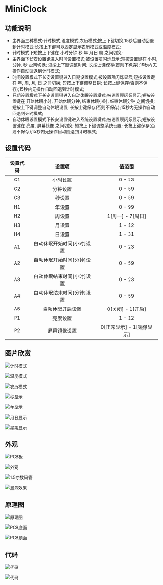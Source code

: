 # MiniClock

## 功能说明

 * 主界面三种模式:计时模式,温度模式,农历模式;按上下键切换,15秒后自动回退到计时模式;长按上下键可以固定显示农历模式或温度模式;
 * 计时模式下短按上下键在 小时分钟 秒 年 月日 周 之间切换;
 * 主界面下长安设置键进入时间设置模式;被设置项闪烁显示;短按设置键在 小时, 分钟, 秒 之间切换; 短按上下键调整时间; 长按上键保存(否则不保存);15秒内无操作自动回退到计时模式;
 * 时间设置模式下长安设置键进入日期设置模式;被设置项闪烁显示;短按设置键在 年, 周, 月, 日 之间切换; 短按上下键调整日期; 长按上键保存(否则不保存);15秒内无操作自动回退到计时模式;
 * 日期设置模式下长安设置键进入自动休眠设置模式;被设置项闪烁显示;短按设置键在 开始休眠小时, 开始休眠分钟, 结束休眠小时, 结束休眠分钟 之间切换; 短按上下键调整自动休眠设置; 长按上键保存(否则不保存);15秒内无操作自动回退到计时模式;
 * 自动休眠设置模式下长安设置键进入系统设置模式;被设置项闪烁显示;短按设置键在 亮度, 屏幕镜像 之间切换; 短按上下键调整系统设置; 长按上键保存(否则不保存);15秒内无操作自动回退到计时模式;

## 设置代码

| 设置代码 |           设置项           |          值范围           |
| :------: | :------------------------: | :-----------------------: |
|    C1    |          小时设置          |          0 - 23           |
|    C2    |          分钟设置          |          0 - 59           |
|    C3    |           秒设置           |          0 - 59           |
|    H1    |           年设置           |          0 - 99           |
|    H2    |           周设置           |     1[周一] - 7[周日]     |
|    H3    |           月设置           |          1 - 12           |
|    H4    |           日设置           |          1 - 31           |
|    A1    | 自动休眠开始时间[小时]设置 |          0 - 23           |
|    A2    | 自动休眠开始时间[分钟]设置 |          0 - 59           |
|    A3    | 自动休眠结束时间[小时]设置 |          0 - 23           |
|    A4    | 自动休眠结束时间[分钟]设置 |          0 - 59           |
|    A5    |      自动休眠开启设置      |     0[关闭] - 1[开启]     |
|    P1    |          亮度设置          |          1 - 12           |
|    P2    |        屏幕镜像设置        | 0[正常显示] - 1[镜像显示] |



## 图片欣赏

![计时模式](https://raw.githubusercontent.com/WHJWNAVY/myImage/master/PicGo/20190428001451.jpg)

![温度模式](https://raw.githubusercontent.com/WHJWNAVY/myImage/master/PicGo/20190428001418.jpg)

![农历模式](https://raw.githubusercontent.com/WHJWNAVY/myImage/master/PicGo/20190428001458.jpg)

![秒显示](https://raw.githubusercontent.com/WHJWNAVY/myImage/master/PicGo/20190428001505.jpg)

![年显示](https://raw.githubusercontent.com/WHJWNAVY/myImage/master/PicGo/20190428001433.jpg)

![月日显示](https://raw.githubusercontent.com/WHJWNAVY/myImage/master/PicGo/20190428001512.jpg)

![星期显示](https://raw.githubusercontent.com/WHJWNAVY/myImage/master/PicGo/20190428001440.jpg)

## 外观

![PCB板](https://raw.githubusercontent.com/WHJWNAVY/myImage/master/PicGo/20190428001341.jpg)

![外观](https://raw.githubusercontent.com/WHJWNAVY/myImage/master/PicGo/20190428001403.jpg)

![1.5寸数码管](https://raw.githubusercontent.com/WHJWNAVY/myImage/master/PicGo/20190428001520.jpg)

![显示效果](https://raw.githubusercontent.com/WHJWNAVY/myImage/master/PicGo/20190428001355.jpg)



## 原理图

![原理图](https://raw.githubusercontent.com/WHJWNAVY/myImage/master/PicGo/20190428001840.png)

![PCB底面](https://raw.githubusercontent.com/WHJWNAVY/myImage/master/PicGo/20190428001807.png)

![PCB顶面](https://raw.githubusercontent.com/WHJWNAVY/myImage/master/PicGo/20190428001753.png)



## 代码

![代码](https://raw.githubusercontent.com/WHJWNAVY/myImage/master/PicGo/20190428002003.png)

![代码](https://raw.githubusercontent.com/WHJWNAVY/myImage/master/PicGo/20190428001927.png)
